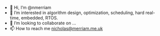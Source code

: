 - 👋 Hi, I’m @nmerriam
- 👀 I’m interested in algorithm design, optimization, scheduling, hard real-time, embedded, RTOS.
- 💞️ I’m looking to collaborate on ...
- 📫 How to reach me nicholas@merriam.me.uk

<!---
nmerriam/nmerriam is a ✨ special ✨ repository because its `README.md` (this file) appears on your GitHub profile.
You can click the Preview link to take a look at your changes.
--->
